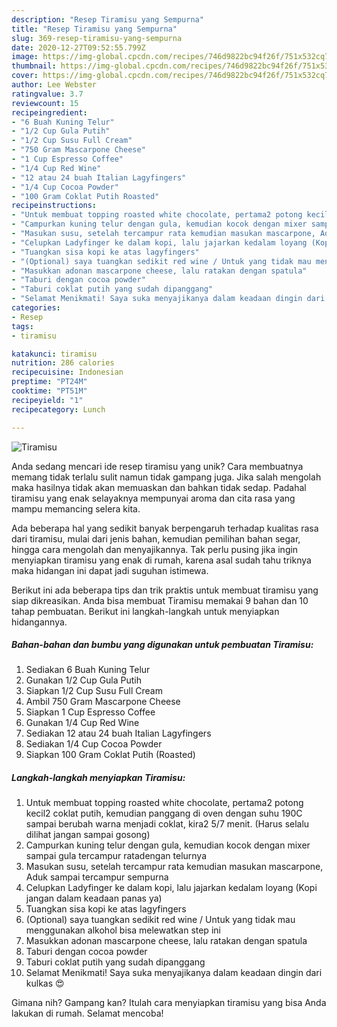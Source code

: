 ```yaml
---
description: "Resep Tiramisu yang Sempurna"
title: "Resep Tiramisu yang Sempurna"
slug: 369-resep-tiramisu-yang-sempurna
date: 2020-12-27T09:52:55.799Z
image: https://img-global.cpcdn.com/recipes/746d9822bc94f26f/751x532cq70/tiramisu-foto-resep-utama.jpg
thumbnail: https://img-global.cpcdn.com/recipes/746d9822bc94f26f/751x532cq70/tiramisu-foto-resep-utama.jpg
cover: https://img-global.cpcdn.com/recipes/746d9822bc94f26f/751x532cq70/tiramisu-foto-resep-utama.jpg
author: Lee Webster
ratingvalue: 3.7
reviewcount: 15
recipeingredient:
- "6 Buah Kuning Telur"
- "1/2 Cup Gula Putih"
- "1/2 Cup Susu Full Cream"
- "750 Gram Mascarpone Cheese"
- "1 Cup Espresso Coffee"
- "1/4 Cup Red Wine"
- "12 atau 24 buah Italian Lagyfingers"
- "1/4 Cup Cocoa Powder"
- "100 Gram Coklat Putih Roasted"
recipeinstructions:
- "Untuk membuat topping roasted white chocolate, pertama2 potong kecil2 coklat putih, kemudian panggang di oven dengan suhu 190C sampai berubah warna menjadi coklat, kira2 5/7 menit. (Harus selalu dilihat jangan sampai gosong)"
- "Campurkan kuning telur dengan gula, kemudian kocok dengan mixer sampai gula tercampur ratadengan telurnya"
- "Masukan susu, setelah tercampur rata kemudian masukan mascarpone, Aduk sampai tercampur sempurna"
- "Celupkan Ladyfinger ke dalam kopi, lalu jajarkan kedalam loyang (Kopi jangan dalam keadaan panas ya)"
- "Tuangkan sisa kopi ke atas lagyfingers"
- "(Optional) saya tuangkan sedikit red wine / Untuk yang tidak mau menggunakan alkohol bisa melewatkan step ini"
- "Masukkan adonan mascarpone cheese, lalu ratakan dengan spatula"
- "Taburi dengan cocoa powder"
- "Taburi coklat putih yang sudah dipanggang"
- "Selamat Menikmati! Saya suka menyajikanya dalam keadaan dingin dari kulkas 😍"
categories:
- Resep
tags:
- tiramisu

katakunci: tiramisu 
nutrition: 286 calories
recipecuisine: Indonesian
preptime: "PT24M"
cooktime: "PT51M"
recipeyield: "1"
recipecategory: Lunch

---
```



![Tiramisu](https://img-global.cpcdn.com/recipes/746d9822bc94f26f/751x532cq70/tiramisu-foto-resep-utama.jpg)

Anda sedang mencari ide resep tiramisu yang unik? Cara membuatnya memang tidak terlalu sulit namun tidak gampang juga. Jika salah mengolah maka hasilnya tidak akan memuaskan dan bahkan tidak sedap. Padahal tiramisu yang enak selayaknya mempunyai aroma dan cita rasa yang mampu memancing selera kita.

Ada beberapa hal yang sedikit banyak berpengaruh terhadap kualitas rasa dari tiramisu, mulai dari jenis bahan, kemudian pemilihan bahan segar, hingga cara mengolah dan menyajikannya. Tak perlu pusing jika ingin menyiapkan tiramisu yang enak di rumah, karena asal sudah tahu triknya maka hidangan ini dapat jadi suguhan istimewa.




Berikut ini ada beberapa tips dan trik praktis untuk membuat tiramisu yang siap dikreasikan. Anda bisa membuat Tiramisu memakai 9 bahan dan 10 tahap pembuatan. Berikut ini langkah-langkah untuk menyiapkan hidangannya.

<!--inarticleads1-->

##### Bahan-bahan dan bumbu yang digunakan untuk pembuatan Tiramisu:

1. Sediakan 6 Buah Kuning Telur
1. Gunakan 1/2 Cup Gula Putih
1. Siapkan 1/2 Cup Susu Full Cream
1. Ambil 750 Gram Mascarpone Cheese
1. Siapkan 1 Cup Espresso Coffee
1. Gunakan 1/4 Cup Red Wine
1. Sediakan 12 atau 24 buah Italian Lagyfingers
1. Sediakan 1/4 Cup Cocoa Powder
1. Siapkan 100 Gram Coklat Putih (Roasted)




<!--inarticleads2-->

##### Langkah-langkah menyiapkan Tiramisu:

1. Untuk membuat topping roasted white chocolate, pertama2 potong kecil2 coklat putih, kemudian panggang di oven dengan suhu 190C sampai berubah warna menjadi coklat, kira2 5/7 menit. (Harus selalu dilihat jangan sampai gosong)
1. Campurkan kuning telur dengan gula, kemudian kocok dengan mixer sampai gula tercampur ratadengan telurnya
1. Masukan susu, setelah tercampur rata kemudian masukan mascarpone, Aduk sampai tercampur sempurna
1. Celupkan Ladyfinger ke dalam kopi, lalu jajarkan kedalam loyang (Kopi jangan dalam keadaan panas ya)
1. Tuangkan sisa kopi ke atas lagyfingers
1. (Optional) saya tuangkan sedikit red wine / Untuk yang tidak mau menggunakan alkohol bisa melewatkan step ini
1. Masukkan adonan mascarpone cheese, lalu ratakan dengan spatula
1. Taburi dengan cocoa powder
1. Taburi coklat putih yang sudah dipanggang
1. Selamat Menikmati! Saya suka menyajikanya dalam keadaan dingin dari kulkas 😍




Gimana nih? Gampang kan? Itulah cara menyiapkan tiramisu yang bisa Anda lakukan di rumah. Selamat mencoba!
